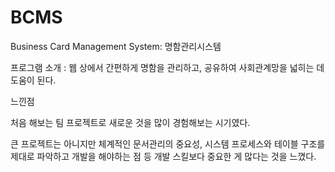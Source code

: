 # BCMS
Business Card Management System: 명함관리시스템

프로그램 소개
: 웹 상에서 간편하게 명함을 관리하고, 공유하여 사회관계망을 넓히는 데 도움이 된다.


느낀점

처음 해보는 팀 프로젝트로 새로운 것을 많이 경험해보는 시기였다.

큰 프로젝트는 아니지만 체계적인 문서관리의 중요성, 시스템 프로세스와 테이블 구조를 제대로 파악하고 개발을 해야하는 점 등 개발 스킬보다 중요한 게 많다는 것을 느꼈다.
